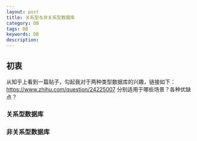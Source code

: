 ```yaml
---
layout: post
title: 关系型与非关系型数据库
category: DB
tags: DB
keywords: DB
description: 
---
```


## 初衷
从知乎上看到一篇贴子，勾起我对于两种类型数据库的兴趣，链接如下：https://www.zhihu.com/question/24225007
分别适用于哪些场景？各种优缺点？

### 关系型数据库


### 非关系型数据库
